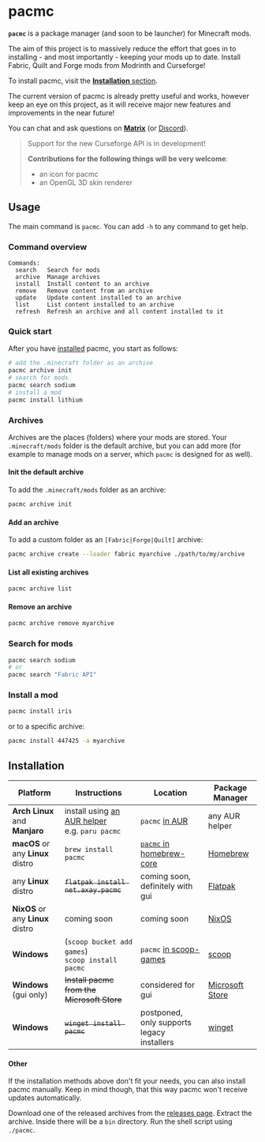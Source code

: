 # pacmc

**`pacmc`** is a package manager (and soon to be launcher) for Minecraft mods.

The aim of this project is to massively reduce the effort that goes in to installing - and most importantly - keeping your mods up to date. 
Install Fabric, Quilt and Forge mods from Modrinth and Curseforge!

To install pacmc, visit the [**Installation** section](#installation).

The current version of pacmc is already pretty useful and works, however keep an eye on this project, as it will receive
major new features and improvements in the near future!

You can chat and ask questions on [**Matrix**](https://matrix.to/#/#kotlinmc:axay.net) (or
[Discord](https://discord.com/invite/CJDUVuJ)).

> Support for the new Curseforge API is in development!
>
> **Contributions for the following things will be very welcome**:
> - an icon for pacmc
> - an OpenGL 3D skin renderer

## Usage

The main command is `pacmc`. You can add `-h` to any command to get help.

### Command overview

```
Commands:
  search   Search for mods
  archive  Manage archives
  install  Install content to an archive
  remove   Remove content from an archive
  update   Update content installed to an archive
  list     List content installed to an archive
  refresh  Refresh an archive and all content installed to it
```

### Quick start

After you have [installed](#installation) pacmc, you start as follows:

```bash
# add the .minecraft folder as an archive
pacmc archive init
# search for mods
pacmc search sodium
# install a mod
pacmc install lithium
```

### Archives

Archives are the places (folders) where your mods are stored. Your `.minecraft/mods` folder is the default archive, but you
can add more (for example to manage mods on a server, which `pacmc` is designed for as well).

#### Init the default archive

To add the `.minecraft/mods` folder as an archive:

```zsh
pacmc archive init
```

#### Add an archive

To add a custom folder as an `[Fabric|Forge|Quilt]` archive: 

```zsh
pacmc archive create --loader fabric myarchive ./path/to/my/archive
```

#### List all existing archives

```zsh
pacmc archive list
```

#### Remove an archive

```zsh
pacmc archive remove myarchive
```

### Search for mods

```zsh
pacmc search sodium
# or
pacmc search "Fabric API"
```

### Install a mod

```zsh
pacmc install iris
```

or to a specific archive:

```zsh
pacmc install 447425 -a myarchive
```

## Installation

| Platform                          | Instructions                                                                                       | Location                                                                                       | Package Manager                                                       |
|-----------------------------------|----------------------------------------------------------------------------------------------------|------------------------------------------------------------------------------------------------|-----------------------------------------------------------------------|
| **Arch Linux** and **Manjaro**    | install using [an AUR helper](https://wiki.archlinux.org/title/AUR_helpers) <br> e.g. `paru pacmc` | `pacmc` [in AUR](https://aur.archlinux.org/packages/pacmc/)                                    | any AUR helper                                                        |
| **macOS** or any **Linux** distro | `brew install pacmc`                                                                               | [`pacmc` in homebrew-core](https://formulae.brew.sh/formula/pacmc)                             | [Homebrew](https://brew.sh/)                                          |
| any **Linux** distro              | <del>`flatpak install net.axay.pacmc` </del>                                                       | coming soon, definitely with gui                                                               | [Flatpak](https://flatpak.org/)                                       |
| **NixOS** or any **Linux** distro | coming soon                                                                                        | coming soon                                                                                    | [NixOS](https://nixos.org/)                                           |
| **Windows**                       | (`scoop bucket add games`) <br> `scoop install pacmc`                                              | `pacmc` [in scoop-games](https://github.com/Calinou/scoop-games/blob/master/bucket/pacmc.json) | [scoop](https://scoop.sh)                                             |
| **Windows** (gui only)            | <del> Install pacmc from the Microsoft Store </del>                                                | considered for gui                                                                             | [Microsoft Store](https://www.microsoft.com/de-de/store/apps/windows) |
| **Windows**                       | <del> `winget install pacmc` </del>                                                                | postponed, only supports legacy installers                                                     | [winget](https://github.com/microsoft/winget-cli)                     |

#### Other

If the installation methods above don't fit your needs, you can also install pacmc manually. Keep in mind though, that
this way pacmc won't receive updates automatically.

Download one of the released archives from the [releases page](https://github.com/bluefireoly/pacmc/releases). Extract
the archive. Inside there will be a `bin` directory. Run the shell script using `./pacmc`.

